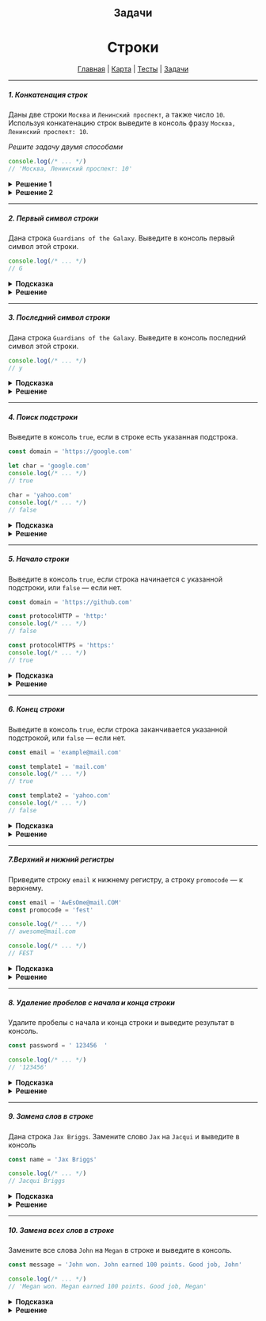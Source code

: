 <div align="center">

## Задачи
# Строки

[Главная](https://github.com/dollaween/junior-roadmap/)
|
[Карта](/roadmap/README.md)
|
[Тесты](/tests/README.md)
|
[Задачи](/tasks/README.md)

</div>

---

##### 1. Конкатенация строк

Даны две строки `Москва` и `Ленинский проспект`, а также число `10`. Используя конкатенацию строк выведите в консоль фразу `Москва, Ленинский проспект: 10`.

*Решите задачу двумя способами*

```js
console.log(/* ... */)
// 'Москва, Ленинский проспект: 10'
```

<details><summary><b>Решение 1</b></summary>
<p>

```js
const city = 'Москва'
const street = 'Ленинский проспект'
const house = 10

console.log(city + ', ' + street + ': ' + house)
```

</p>
</details>


<details><summary><b>Решение 2</b></summary>
<p>

```js
const city = 'Москва'
const street = 'Ленинский проспект'
const house = 10

console.log(`${city}, ${street}: ${house}`)
```

</p>
</details>

---

##### 2. Первый символ строки

Дана строка `Guardians of the Galaxy`. Выведите в консоль первый символ этой строки.

```js
console.log(/* ... */)
// G
```

<details><summary><b>Подсказка</b></summary>
<p>

Для вывода символа из строки используйте метод `charAt()`, либо квадратные скобки `[]`.

</p>
</details>

<details><summary><b>Решение</b></summary>
<p>

```js
const title = 'Guardians of the Galaxy'
console.log(title[0])
console.log(title.charAt(0))
```

</p>
</details>

---

##### 3. Последний символ строки

Дана строка `Guardians of the Galaxy`. Выведите в консоль последний символ этой строки.

```js
console.log(/* ... */)
// y
```

<details><summary><b>Подсказка</b></summary>
<p>

Для вывода последнего символа строки используйте свойство `length` и метод `charAt()` (либо квадратные скобки `[]`).

</p>
</details>

<details><summary><b>Решение</b></summary>
<p>

```js
const str = 'Guardians of the Galaxy'
console.log(str[str.length - 1])
console.log(str.charAt(str.length - 1))
```

</p>
</details>

---

##### 4. Поиск подстроки

Выведите в консоль `true`, если в строке есть указанная подстрока.

```js
const domain = 'https://google.com'

let char = 'google.com'
console.log(/* ... */)
// true

char = 'yahoo.com'
console.log(/* ... */)
// false
```

<details><summary><b>Подсказка</b></summary>
<p>

Для проверки нахождения подстроки в строке, используйте метод `includes()`.

</p>
</details>

<details><summary><b>Решение</b></summary>
<p>

```js
const domain = 'https://google.com'

let char = 'google.com'
console.log(domain.includes(char))

char = 'yahoo.com'
console.log(domain.includes(char))
```

</p>
</details>

---

##### 5. Начало строки

Выведите в консоль `true`, если строка начинается с указанной подстроки, или `false` — если нет.

```js
const domain = 'https://github.com'

const protocolHTTP = 'http:'
console.log(/* ... */)
// false

const protocolHTTPS = 'https:'
console.log(/* ... */)
// true
```

<details><summary><b>Подсказка</b></summary>
<p>

Для определения, с какой подстроки начинается строка, используйте метод `startsWith()`.

</p>
</details>

<details><summary><b>Решение</b></summary>
<p>

```js
const domain = 'https://github.com'
console.log(domain.startsWith('http:'))
console.log(domain.startsWith('https:'))
```

</p>
</details>

---

##### 6. Конец строки

Выведите в консоль `true`, если строка заканчивается указанной подстрокой, или `false` — если нет.

```js
const email = 'example@mail.com'

const template1 = 'mail.com'
console.log(/* ... */)
// true

const template2 = 'yahoo.com'
console.log(/* ... */)
// false
```

<details><summary><b>Подсказка</b></summary>
<p>

Для определения, какой подстрокой заканчивается строка, используйте метод `endsWith()`.

</p>
</details>

<details><summary><b>Решение</b></summary>
<p>

```js
const email = 'example@mail.com'
console.log(email.endsWith('mail.com'))
console.log(email.endsWith('yahoo.com'))
```

</p>
</details>

---

##### 7.Верхний и нижний регистры

Приведите строку `email` к нижнему регистру, а строку `promocode` — к верхнему.

```js
const email = 'AwEsOme@mail.COM'
const promocode = 'fest'

console.log(/* ... */)
// awesome@mail.com

console.log(/* ... */)
// FEST
```

<details><summary><b>Подсказка</b></summary>
<p>

Для приведения строки к нижнему регистру используйте метод `toLowerCase()`.

Для приведения строки к верхнему регистру используйте метод `toUpperCase()`.

</p>
</details>

<details><summary><b>Решение</b></summary>
<p>

```js
const email = 'AwEsOme@mail.COM'
const promocode = 'fest'

console.log(email.toLowerCase())
console.log(promocode.toUpperCase())
```

</p>
</details>

---

##### 8. Удаление пробелов с начала и конца строки

Удалите пробелы с начала и конца строки и выведите результат в консоль.

```js
const password = ' 123456  '

console.log(/* ... */)
// '123456'
```

<details><summary><b>Подсказка</b></summary>
<p>

Для обрезания пробельных символов с начала и конца строки используйте метод `trim()`.

</p>
</details>

<details><summary><b>Решение</b></summary>
<p>

```js
const password = ' 123456  '
console.log(password.trim())
```

</p>
</details>

---

##### 9. Замена слов в строке

Дана строка `Jax Briggs`. Замените слово `Jax` на `Jacqui` и выведите в консоль

```js
const name = 'Jax Briggs'

console.log(/* ... */)
// Jacqui Briggs
```

<details><summary><b>Подсказка</b></summary>
<p>

Для замены подстроки в строке используйте метод `replace()`.

</p>
</details>

<details><summary><b>Решение</b></summary>
<p>

```js
const name = 'Jax Briggs'
console.log(name.replace('Jax', 'Jacqui'))
```

</p>
</details>

---

##### 10. Замена всех слов в строке

Замените все слова `John` на `Megan` в строке и выведите в консоль.

```js
const message = 'John won. John earned 100 points. Good job, John'

console.log(/* ... */)
// 'Megan won. Megan earned 100 points. Good job, Megan'
```

<details><summary><b>Подсказка</b></summary>
<p>

Для замены всех вхождений подстроки в строке используйте метод `replaceAll()`.

</p>
</details>

<details><summary><b>Решение</b></summary>
<p>

```js
const message = 'John won. John earned 100 points. Good job, John'
console.log(message.replaceAll('John', 'Megan'))
```

</p>
</details>


